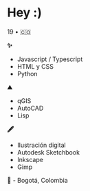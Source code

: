 # Hey :)

19 • 🇨🇴

**✨** 
- Javascript / Typescript
- HTML y CSS
- Python

**⛰**
- qGIS
- AutoCAD
- Lisp

**🖋**
- Ilustración digital
- Autodesk Sketchbook
- Inkscape
- Gimp

📌 - Bogotá, Colombia

<!--- 
☼☽☾★☆⭐︎♝♞⚅⚄⚃⚂⚁⚀♙♋︎✦✧🂤🂥🂦🂧🂨🂩🂪🂫☗☖⚉⚈⚇⚆❖❃✘✗✓✔︎❥⌘⌀⎇⎈⌚︎⌛︎⍀⌿⍀⍀⍁⍂⍃⍌⌼⌻⌾⌬⍫ℳ🇨🇴♋️🔫🛤✨🦀🐝🐇🌙
-->
